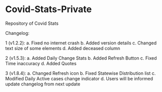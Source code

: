 # Covid-Stats-Private
Repository of Covid Stats

Changelog:

1 (v1.2.2): a. Fixed no internet crash
            b. Added version details
            c. Changed text size of some elements
            d. Added deceased column

2 (v1.5.3): a. Added Daily Change Stats
            b. Added Refresh Button
            c. Fixed Time inaccuracy
            d. Added Quotes

3 (v1.8.4): a. Changed Refresh icon
            b. Fixed Statewise Distribution list
            c. Modified Daily Active cases change indicator
            d. Users will be informed update changelog from next update
